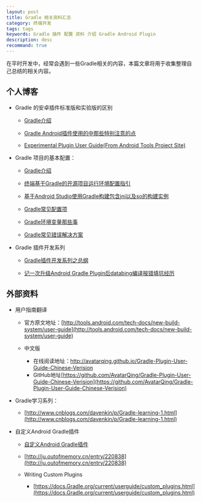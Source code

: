```yaml
---
layout: post
title: Gradle 相关资料汇总
category: 终端开发
tags: tags
keywords: Gradle 插件 配置 资料 介绍 Gradle Android Plugin
description: desc
recommand: true
---
```


在平时开发中，经常会遇到一些Gradle相关的内容，本篇文章将用于收集整理自己总结的相关内容。

## 个人博客

- Gradle 的安卓插件标准版和实验版的区别
	
	- [Gradle介绍](http://blog.bihe0832.com/Gradle_introducation.html)

	- [Gradle Android插件使用的中那些特别注意的点](http://blog.bihe0832.com/Gradle_trap.html)

	- [Experimental Plugin User Guide(From Android Tools Project Site)
](http://blog.bihe0832.com/experimental_Plugin_User_Guide.html)
	
- Gradle 项目的基本配置：

	- [Gradle介绍](https://blog.bihe0832.com/gradle_introducation.html)
	
	- [终端基于Gradle的开源项目运行环境配置指引](http://blog.bihe0832.com/android-as-Gradle-config.html)
	
	- [基于Android Studio使用Gradle构建包含jni以及so的构建实例](http://blog.bihe0832.com/Gradle-test.html)
	
	- [Gradle常见配置项](http://blog.bihe0832.com/Gradle-config.html)

	- [Gradle环境变量那些事](https://blog.bihe0832.com/gradle_properties.html)

	- [Gradle常见错误解决方案](http://blog.bihe0832.com/Gradle-issues.html)

- Gradle 插件开发系列

	- [Gradle插件开发系列之总纲](https://blog.bihe0832.com/gradle_plugin_summary.html)

	- [记一次升级Android Gradle Plugin后databing编译报错填坑经历](https://blog.bihe0832.com/android-agp-databind.html)
	
## 外部资料

- 用户指南翻译

	- 官方原文地址：[http://tools.android.com/tech-docs/new-build-system/user-guide](http://tools.android.com/tech-docs/new-build-system/user-guide)

	- 中文版
	
		- 在线阅读地址：[http://avatarqing.github.io/Gradle-Plugin-User-Guide-Chinese-Verision
](http://avatarqing.github.io/Gradle-Plugin-User-Guide-Chinese-Verision
)
		- GitHub地址[https://github.com/AvatarQing/Gradle-Plugin-User-Guide-Chinese-Verision](https://github.com/AvatarQing/Gradle-Plugin-User-Guide-Chinese-Verision)

- Gradle学习系列：

	- [http://www.cnblogs.com/davenkin/p/Gradle-learning-1.html](http://www.cnblogs.com/davenkin/p/Gradle-learning-1.html)

- 自定义Android Gradle插件

	- [自定义Android Gradle插件](http://unclechen.github.io/2015/11/17/%E8%87%AA%E5%AE%9A%E4%B9%89Android-Gradle%E6%8F%92%E4%BB%B6/)

	- [http://ju.outofmemory.cn/entry/220838](http://ju.outofmemory.cn/entry/220838)


	- Writing Custom Plugins

		- [https://docs.Gradle.org/current/userguide/custom_plugins.html](https://docs.Gradle.org/current/userguide/custom_plugins.html)
